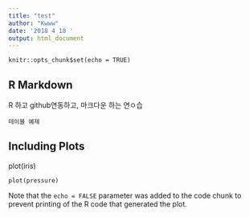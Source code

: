 ```yaml
---
title: "test"
author: "Kwww"
date: '2018 4 18 '
output: html_document
---
```


```{r setup, include=FALSE}
knitr::opts_chunk$set(echo = TRUE)
```

## R Markdown

R 하고 github연동하고, 마크다운 하는 연ㅇ습

```{r cars}
테이블 예제
```

## Including Plots

plot(iris)

```{r pressure, echo=FALSE}
plot(pressure)
```

Note that the `echo = FALSE` parameter was added to the code chunk to prevent printing of the R code that generated the plot.
